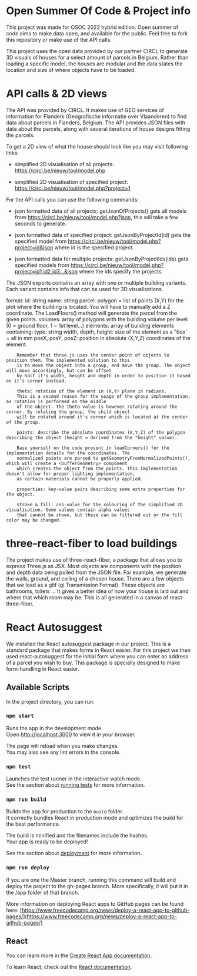 # Open Summer Of Code & Project info

This project was made for OSOC 2022 hybrid edition. Open summer of code aims to
make data open, and available for the public. Feel free to fork this repository
or make use of the API calls.

This project uses the open data provided by our partner CIRCL to generate 3D
visuals of houses for a select amount of parcels in Belgium. Rather than loading
a specific model, the houses are modular and the data states the location and
size of where objects have to be loaded.

# API calls & 2D views

The API was provided by CIRCL. It makes use of GEO services of information for Flanders (Geografische informatie over Vlaanderen) to find data about parcels in Flanders, Belgium. The API provides JSON files with data about the parcels,
along with several iterations of house designs fitting the parcels.

To get a 2D view of what the house should look like you may visit following links:

- simplified 2D visualisation of all projects: 
    https://circl.be/nieuw/tool/model.php

- simplified 2D visualisation of specified project: 
    https://circl.be/nieuw/tool/model.php?project=1

For the API calls you can use the following commands:

- json formatted data of all projects:
      getJsonOfProjects()
      gets all models from https://circl.be/nieuw/tool/model.php?json, this will take a few seconds to generate.

- json formatted data of specified project:
      getJsonByProjectId(id)
      gets the specified model from https://circl.be/nieuw/tool/model.php?project=id&json  where id is the specified project.

- json formatted data for multiple projects:
      getJsonByProjectIds(ids)
      gets specified models from https://circl.be/nieuw/tool/model.php?project=id1,id2,id3...&json where the ids specify the projects.

The JSON exports contains an array with one or multiple building variants.
Each variant contains info that can be used for 3D visualisations.

format:
    id: string 
    name: string
    parcel: polygon = list of points (X,Y) for the plot where the building is located. You will have to manually add a Z coordinate. The LoadFloors() method will generate the parcel from the given points.
    volumes: array of polygons with the building volume per level (0 = ground floor, 1 = 1st level...)
    elements: array of building elements containing:
        type: string
        width, depth, height: size of the element as a "box' = all in mm
        posX, posY, posZ: position in absolute (X,Y,Z) coordinates of the element.

        Remember that three.js uses the center point of objects to position them. The implemented solution to this
        is to move the object into a group, and move the group. The object will move accordingly, but can be offset
        by half it's width, height and depth in order to position it based on it's corner instead.

        theta: rotation of the element in (X,Y) plane in radians. 
        This is a second reason for the usage of the group implementation, as rotation is performed on the middle
        of the object. The theta value is however rotating around the corner. By rotating the group, the child object
        will be rotated around it's corner which is located at the center of the group.

        points: describe the absolute coordinates (X,Y,Z) of the polygon describing the object (height = derived from the "height" value).

        Base yourself on the code present in loadCorners() for the implementation details for the coordinates. The 
        normalized points are parsed to getGeometryFromNormalizedPoints(), which will create a <bufferGeometry> component
        which creates the object from the points. This implementation doesn't allow for proper lighting implementation,
        as certain materials cannot be properly applied.

        properties: key-value pairs describing some extra properties for the object.

        stroke & fill: css-value for the colouring of the simplified 2D visualisation. Some values contain alpha values
        that cannot be shown, but these can be filtered out or the fill color may be changed.



# three-react-fiber to load buildings


The project makes use of three-react-fiber, a package that allows you to express Three.js as JSX.
Most objects are <boxBufferGeometry> components with the position and depth data being pulled from
the JSON file. For example, we generate the walls, ground, and ceiling of a chosen house.  There are a few objects that we load as a gltf (gl Transmission Format). These objects are bathrooms, toilets ... It gives a better idea of how your house is laid out and where that which room may be. This is all generated in a canvas of react-three-fiber. 

# React Autosuggest
We installed the React autosuggest package in our project. This is a standard package that makes forms in React easier. For this project we then used react-autosuggest for the initial form where you can enter an address of a parcel you wish to buy. This package is specially designed to make form-handling in React easier.

## Available Scripts

In the project directory, you can run:

### `npm start`

Runs the app in the development mode.\
Open [http://localhost:3000](http://localhost:3000) to view it in your browser.

The page will reload when you make changes.\
You may also see any lint errors in the console.

### `npm test`

Launches the test runner in the interactive watch mode.\
See the section about [running tests](https://facebook.github.io/create-react-app/docs/running-tests) for more information.

### `npm run build`

Builds the app for production to the `build` folder.\
It correctly bundles React in production mode and optimizes the build for the best performance.

The build is minified and the filenames include the hashes.\
Your app is ready to be deployed!

See the section about [deployment](https://facebook.github.io/create-react-app/docs/deployment) for more information.
### `npm run deploy`
If you are one the Master branch, running this command will build and deploy the project to the gh-pages branch. More specifically, it will put it in the /app folder of that branch. 

More information on deploying React apps to GitHub pages can be found here: [https://www.freecodecamp.org/news/deploy-a-react-app-to-github-pages/](https://www.freecodecamp.org/news/deploy-a-react-app-to-github-pages/)

## React

You can learn more in the [Create React App documentation](https://facebook.github.io/create-react-app/docs/getting-started).

To learn React, check out the [React documentation](https://reactjs.org/).

